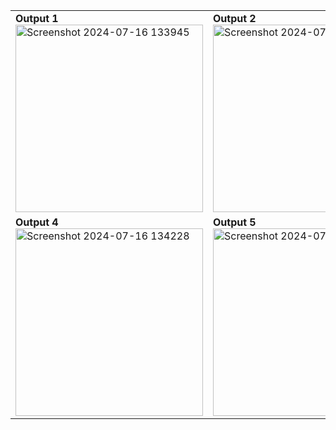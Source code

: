 <table>
  <tr>
    <td>
      <strong>Output 1</strong><br>
      <img src="https://github.com/user-attachments/assets/28c356a5-ddf8-4e94-9efc-c16e12bf9800" alt="Screenshot 2024-07-16 133945" width="300"/>
    </td>
    <td>
      <strong>Output 2</strong><br>
      <img src="https://github.com/user-attachments/assets/6bf9ac09-600a-4ba7-ae51-0ec55baf5a3e" alt="Screenshot 2024-07-16 134023" width="300"/>
    </td>
    <td>
      <strong>Output 3</strong><br>
      <img src="https://github.com/user-attachments/assets/bf511381-a1ff-4c82-a323-6bac9ba2512b" alt="Screenshot 2024-07-16 134145" width="300"/>
    </td>
  </tr>
  <tr>
    <td>
      <strong>Output 4</strong><br>
      <img src="https://github.com/user-attachments/assets/4d2ab60c-1519-49f4-9503-71ff29bd3596" alt="Screenshot 2024-07-16 134228" width="300"/>
    </td>
    <td>
      <strong>Output 5</strong><br>
      <img src="https://github.com/user-attachments/assets/c1f94ed8-b3fc-4998-b43b-85eca4aa7b4c" alt="Screenshot 2024-07-16 134442" width="300"/>
    </td>
    <td>
      <strong>Responsive page</strong><br>
      <img src="https://github.com/user-attachments/assets/0fbb70f5-3fdb-4130-8b09-586bf9010638" alt="Screenshot 2024-07-16 134651" width="300"/>
    </td>
  </tr>
</table>
